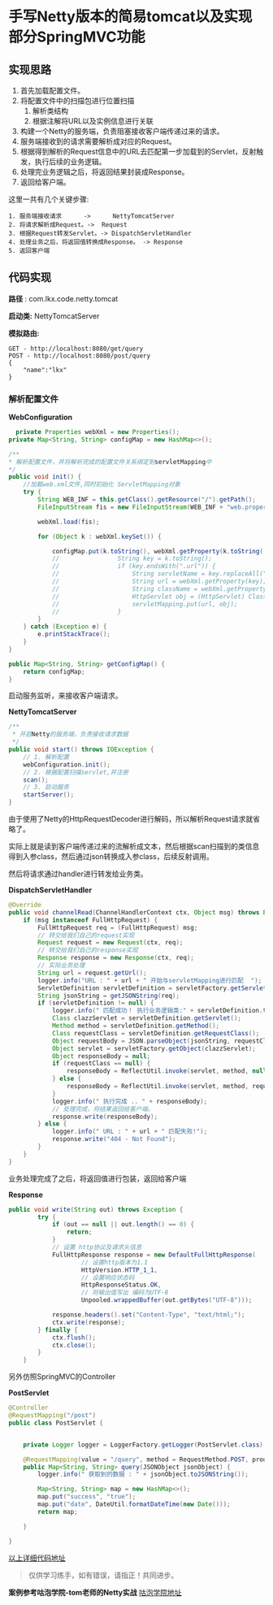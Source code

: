 # 手写Netty版本的简易tomcat以及实现部分SpringMVC功能

## 实现思路

1. 首先加载配置文件。
2. 将配置文件中的扫描包进行位置扫描
   1. 解析类结构
   2. 根据注解将URL以及实例信息进行关联
3. 构建一个Netty的服务端，负责阻塞接收客户端传递过来的请求。
4. 服务端接收到的请求需要解析成对应的Request。
5. 根据得到解析的Request信息中的URL去匹配第一步加载到的Servlet，反射触发，执行后续的业务逻辑。
6. 处理完业务逻辑之后，将返回结果封装成Response。
7. 返回给客户端。



这里一共有几个关键步骤:

	1. 服务端接收请求		->		NettyTomcatServer
 	2. 将请求解析成Request。->  Request
 	3. 根据Request转发Servlet。-> DispatchServletHandler
 	4. 处理业务之后，将返回值转换成Response。 -> Response
 	5. 返回客户端

## 代码实现

**路径** : com.lkx.code.netty.tomcat

**启动类:** NettyTomcatServer

**模拟路由:** 

```http
GET - http://localhost:8080/get/query
POST - http://localhost:8080/post/query
{
	"name":"lkx"
}
```



### 解析配置文件

**WebConfiguration**

```java
  private Properties webXml = new Properties();
private Map<String, String> configMap = new HashMap<>();

/**
* 解析配置文件，并将解析完成的配置文件关系绑定到servletMapping中
*/
public void init() {
    //加载web.xml文件,同时初始化 ServletMapping对象
    try {
        String WEB_INF = this.getClass().getResource("/").getPath();
        FileInputStream fis = new FileInputStream(WEB_INF + "web.properties");

        webXml.load(fis);

        for (Object k : webXml.keySet()) {

            configMap.put(k.toString(), webXml.getProperty(k.toString()));
            //                String key = k.toString();
            //                if (key.endsWith(".url")) {
            //                    String servletName = key.replaceAll("\\.url$", "");
            //                    String url = webXml.getProperty(key);
            //                    String className = webXml.getProperty(servletName + ".className");
            //                    HttpServlet obj = (HttpServlet) Class.forName(className).newInstance();
            //                    servletMapping.put(url, obj);
            //                }
        }
    } catch (Exception e) {
        e.printStackTrace();
    }
}

public Map<String, String> getConfigMap() {
    return configMap;
}
```



启动服务监听，来接收客户端请求。

**NettyTomcatServer**

```java
/**
 * 开启Netty的服务端，负责接收请求数据
 */
public void start() throws IOException {
    // 1. 解析配置
    webConfiguration.init();
    // 2. 根据配置扫描servlet,并注册
    scan();
    // 3. 启动服务
    startServer();
}
```

由于使用了Netty的HttpRequestDecoder进行解码，所以解析Request请求就省略了。

实际上就是读到客户端传递过来的流解析成文本，然后根据scan扫描到的类信息得到入参class，然后通过json转换成入参class，后续反射调用。



然后将请求通过handler进行转发给业务类。

**DispatchServletHandler**

```java
@Override
public void channelRead(ChannelHandlerContext ctx, Object msg) throws Exception {
    if (msg instanceof FullHttpRequest) {
        FullHttpRequest req = (FullHttpRequest) msg;
        // 转交给我们自己的request实现
        Request request = new Request(ctx, req);
        // 转交给我们自己的response实现
        Response response = new Response(ctx, req);
        // 实际业务处理
        String url = request.getUrl();
        logger.info("URL : " + url + " 开始与servletMapping进行匹配  ");
        ServletDefinition servletDefinition = servletFactory.getServlet(url);
        String jsonString = getJSONString(req);
        if (servletDefinition != null) {
            logger.info(" 匹配成功！ 执行业务逻辑类:" + servletDefinition.toString());
            Class clazzServlet = servletDefinition.getServlet();
            Method method = servletDefinition.getMethod();
            Class requestClass = servletDefinition.getRequestClass();
            Object requestBody = JSON.parseObject(jsonString, requestClass);
            Object servlet = servletFactory.getObject(clazzServlet);
            Object responseBody = null;
            if (requestClass == null) {
                responseBody = ReflectUtil.invoke(servlet, method, null);
            } else {
                responseBody = ReflectUtil.invoke(servlet, method, requestBody);
            }
            logger.info(" 执行完成 .. " + responseBody);
            // 处理完成，将结果返回给客户端。
            response.write(responseBody);
        } else {
            logger.info(" URL : " + url + " 匹配失败!");
            response.write("404 - Not Found");
        }
    }
}
```

业务处理完成了之后，将返回值进行包装，返回给客户端

**Response**

```java
public void write(String out) throws Exception {
        try {
            if (out == null || out.length() == 0) {
                return;
            }
            // 设置 http协议及请求头信息
            FullHttpResponse response = new DefaultFullHttpResponse(
                    // 设置http版本为1.1
                    HttpVersion.HTTP_1_1,
                    // 设置响应状态码
                    HttpResponseStatus.OK,
                    // 将输出值写出 编码为UTF-8
                    Unpooled.wrappedBuffer(out.getBytes("UTF-8")));

            response.headers().set("Content-Type", "text/html;");
            ctx.write(response);
        } finally {
            ctx.flush();
            ctx.close();
        }
    }
```

另外仿照SpringMVC的Controller

**PostServlet**

```java
@Controller
@RequestMapping("/post")
public class PostServlet {


    private Logger logger = LoggerFactory.getLogger(PostServlet.class);

    @RequestMapping(value = "/query", method = RequestMethod.POST, produces = "application/json;charset=UTF-8")
    public Map<String, String> query(JSONObject jsonObject) {
        logger.info(" 获取到的数据 : " + jsonObject.toJSONString());

        Map<String, String> map = new HashMap<>();
        map.put("success", "true");
        map.put("date", DateUtil.formatDateTime(new Date()));
        return map;

    }

}
```

[以上详细代码地址](https://github.com/liukaixiong/hand-write-code)

>  仅供学习练手，如有错误，请指正！共同进步。

**案例参考咕泡学院-tom老师的Netty实战**
[咕泡学院地址](https://www.gupaoedu.com/)

